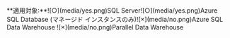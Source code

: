 
  <Token>
  **適用対象:**![○](media/yes.png)SQL Server![○](media/yes.png)Azure SQL Database (マネージド インスタンスのみ)![×](media/no.png)Azure SQL Data Warehouse ![×](media/no.png)Parallel Data Warehouse </Token>